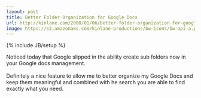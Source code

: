 ```yaml
---
layout: post
title: Better Folder Organization for Google Docs
url: http://kinlane.com/2008/01/06/better-folder-organization-for-google-docs/
image: https://s3.amazonaws.com/kinlane-productions/bw-icons/bw-api-a.png
---
```

{% include JB/setup %}
<p>
     Noticed today that Google slipped in the ability create sub folders now in your Google docs management.
     <br />
     <br />
     Definitely a nice feature to allow me to better organize my Google Docs and keep them meaningful and combined with he search you are able to find exactly what you need.
</p>